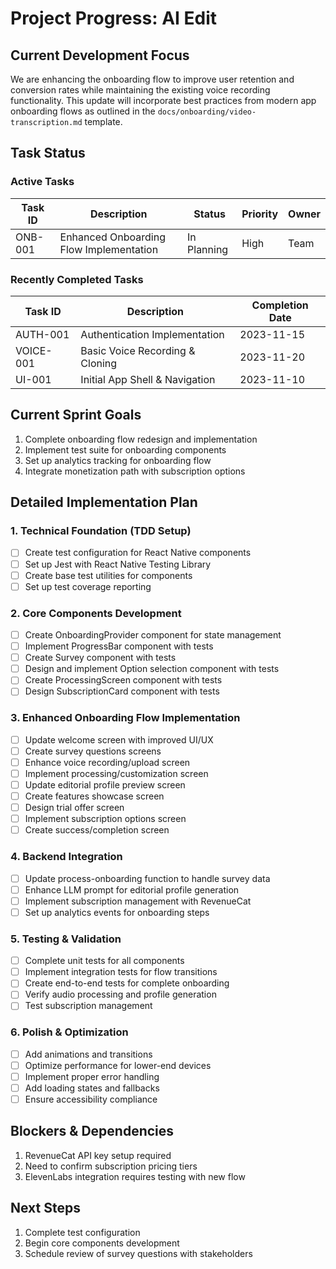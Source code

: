 # Project Progress: AI Edit

## Current Development Focus

We are enhancing the onboarding flow to improve user retention and conversion rates while maintaining the existing voice recording functionality. This update will incorporate best practices from modern app onboarding flows as outlined in the `docs/onboarding/video-transcription.md` template.

## Task Status

### Active Tasks

| Task ID | Description                             | Status      | Priority | Owner |
| ------- | --------------------------------------- | ----------- | -------- | ----- |
| ONB-001 | Enhanced Onboarding Flow Implementation | In Planning | High     | Team  |

### Recently Completed Tasks

| Task ID   | Description                     | Completion Date |
| --------- | ------------------------------- | --------------- |
| AUTH-001  | Authentication Implementation   | 2023-11-15      |
| VOICE-001 | Basic Voice Recording & Cloning | 2023-11-20      |
| UI-001    | Initial App Shell & Navigation  | 2023-11-10      |

## Current Sprint Goals

1. Complete onboarding flow redesign and implementation
2. Implement test suite for onboarding components
3. Set up analytics tracking for onboarding flow
4. Integrate monetization path with subscription options

## Detailed Implementation Plan

### 1. Technical Foundation (TDD Setup)

- [ ] Create test configuration for React Native components
- [ ] Set up Jest with React Native Testing Library
- [ ] Create base test utilities for components
- [ ] Set up test coverage reporting

### 2. Core Components Development

- [ ] Create OnboardingProvider component for state management
- [ ] Implement ProgressBar component with tests
- [ ] Create Survey component with tests
- [ ] Design and implement Option selection component with tests
- [ ] Create ProcessingScreen component with tests
- [ ] Design SubscriptionCard component with tests

### 3. Enhanced Onboarding Flow Implementation

- [ ] Update welcome screen with improved UI/UX
- [ ] Create survey questions screens
- [ ] Enhance voice recording/upload screen
- [ ] Implement processing/customization screen
- [ ] Update editorial profile preview screen
- [ ] Create features showcase screen
- [ ] Design trial offer screen
- [ ] Implement subscription options screen
- [ ] Create success/completion screen

### 4. Backend Integration

- [ ] Update process-onboarding function to handle survey data
- [ ] Enhance LLM prompt for editorial profile generation
- [ ] Implement subscription management with RevenueCat
- [ ] Set up analytics events for onboarding steps

### 5. Testing & Validation

- [ ] Complete unit tests for all components
- [ ] Implement integration tests for flow transitions
- [ ] Create end-to-end tests for complete onboarding
- [ ] Verify audio processing and profile generation
- [ ] Test subscription management

### 6. Polish & Optimization

- [ ] Add animations and transitions
- [ ] Optimize performance for lower-end devices
- [ ] Implement proper error handling
- [ ] Add loading states and fallbacks
- [ ] Ensure accessibility compliance

## Blockers & Dependencies

1. RevenueCat API key setup required
2. Need to confirm subscription pricing tiers
3. ElevenLabs integration requires testing with new flow

## Next Steps

1. Complete test configuration
2. Begin core components development
3. Schedule review of survey questions with stakeholders
